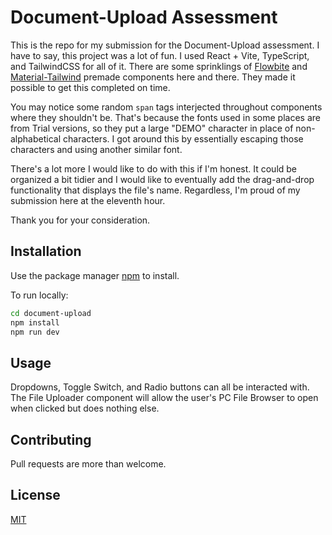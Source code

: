 # Document-Upload Assessment

This is the repo for my submission for the Document-Upload assessment. I have to say, this project was a lot of fun. I used React + Vite, TypeScript, and TailwindCSS for all of it. There are some sprinklings of [Flowbite](https://www.flowbite-react.com/) and [Material-Tailwind](https://www.material-tailwind.com/) premade components here and there. They made it possible to get this completed on time.

You may notice some random `span` tags interjected throughout components where they shouldn't be. That's because the fonts used in some places are from Trial versions, so they put a large "DEMO" character in place of non-alphabetical characters. I got around this by essentially escaping those characters and using another similar font.

There's a lot more I would like to do with this if I'm honest. It could be organized a bit tidier and I would like to eventually add the drag-and-drop functionality that displays the file's name. Regardless, I'm proud of my submission here at the eleventh hour.

Thank you for your consideration.

## Installation

Use the package manager [npm](https://www.npmjs.com/) to install.

To run locally:

```bash
cd document-upload
npm install
npm run dev
```

## Usage

Dropdowns, Toggle Switch, and Radio buttons can all be interacted with. The File Uploader component will allow the user's PC File Browser to open when clicked but does nothing else.

## Contributing

Pull requests are more than welcome.

## License

[MIT](https://choosealicense.com/licenses/mit/)
